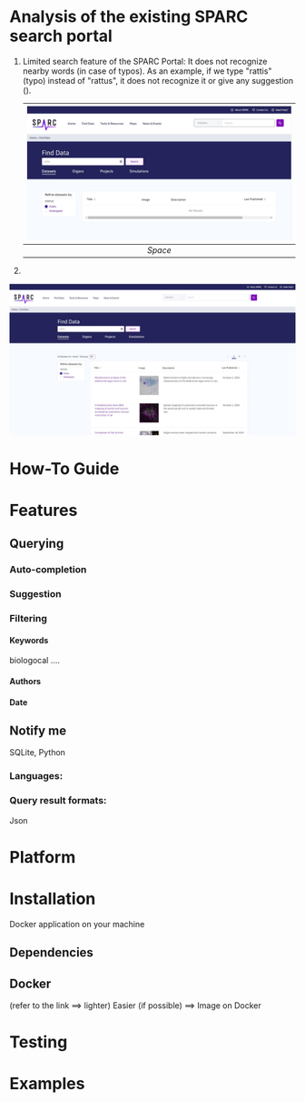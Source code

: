 
# Analysis of the existing SPARC search portal

1. Limited search feature of the SPARC Portal:
   It does not recognize nearby words (in case of typos). As an example, if we type "rattis" (typo) instead of "rattus", it does not recognize it or give any suggestion ().
   <!---<img src="https://github.com/Niloofar-Sh/aqua/blob/main/src/assets/images/rattis_current_result.jpg" width="600" height="300">
   ![rattis_current_result](https://github.com/Niloofar-Sh/aqua/blob/main/src/assets/images/rattis_current_result.jpg)--->
   | ![rattis_current_result](https://github.com/Niloofar-Sh/aqua/blob/main/src/assets/images/rattis_current_result.jpg) | 
   |:--:| 
   | *Space* |

2. 


![rattus_current_result](https://github.com/Niloofar-Sh/aqua/blob/main/src/assets/images/rattus_current_result.jpg)


# How-To Guide





# Features

## Querying



### Auto-completion


### Suggestion

### Filtering

#### Keywords
biologocal ....

#### Authors

#### Date


## Notify me

SQLite, Python



### Languages:

    
    
### Query result formats:
Json
    
    


# Platform

# Installation
Docker application on your machine
## Dependencies


## Docker 
(refer to the link ==> lighter)
Easier (if possible) ==> Image on Docker

# Testing

# Examples


